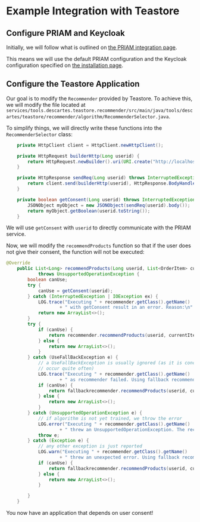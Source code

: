 # Example Integration with Teastore

## Configure PRIAM and Keycloak

Initially, we will follow what is outlined on [the PRIAM integration page](./INTEGRATION.md).

This means we will use the default PRIAM configuration and the Keycloak configuration specified on [the installation page](./INSTALL.md).

## Configure the Teastore Application

Our goal is to modify the `Recommender` provided by Teastore. To achieve this, we will modify the file located at `services/tools.descartes.teastore.recommender/src/main/java/tools/descartes/teastore/recommender/algorithm/RecommenderSelector.java`.

To simplify things, we will directly write these functions into the `RecommenderSelector` class:

```java
    private HttpClient client = HttpClient.newHttpClient();

    private HttpRequest builderHttp(Long userid) {
        return HttpRequest.newBuilder().uri(URI.create("http://localhost:8089/api/decision/1?idRefList=" + userid.toString())).build();
    }

    private HttpResponse sendReq(Long userid) throws InterruptedException, IOException {
        return client.send(builderHttp(userid), HttpResponse.BodyHandlers.ofString());
    }

    private boolean getConsent(Long userid) throws InterruptedException, IOException {
        JSONObject myObject = new JSONObject(sendReq(userid).body());
        return myObject.getBoolean(userid.toString());
    }
```

We will use `getConsent` with `userid` to directly communicate with the PRIAM service.

Now, we will modify the `recommendProducts` function so that if the user does not give their consent, the function will not be executed:

```java
@Override
    public List<Long> recommendProducts(Long userid, List<OrderItem> currentItems)
            throws UnsupportedOperationException {
        boolean canUse;
        try {
            canUse = getConsent(userid);
        } catch (InterruptedException | IOException ex) {
            LOG.trace("Executing " + recommender.getClass().getName()
                    + " with getConsent result in an error. Reason:\n" + ex.getMessage());
            return new ArrayList<>();
        }
        try {
            if (canUse) {
                return recommender.recommendProducts(userid, currentItems);
            } else {
                return new ArrayList<>();
            }
        } catch (UseFallBackException e) {
            // a UseFallBackException is usually ignored (as it is conceptual and might
            // occur quite often)
            LOG.trace("Executing " + recommender.getClass().getName()
                    + " as recommender failed. Using fallback recommender. Reason:\n" + e.getMessage());
            if (canUse) {
                return fallbackrecommender.recommendProducts(userid, currentItems);
            } else {
                return new ArrayList<>();
            }
        } catch (UnsupportedOperationException e) {
            // if algorithm is not yet trained, we throw the error
            LOG.error("Executing " + recommender.getClass().getName()
                    + " threw an UnsupportedOperationException. The recommender was not finished with training.");
            throw e;
        } catch (Exception e) {
            // any other exception is just reported
            LOG.warn("Executing " + recommender.getClass().getName()
                    + " threw an unexpected error. Using fallback recommender. Reason:\n" + e.getMessage());
            if (canUse) {
                return fallbackrecommender.recommendProducts(userid, currentItems);
            } else {
                return new ArrayList<>();
            }

        }
    }
```

You now have an application that depends on user consent!